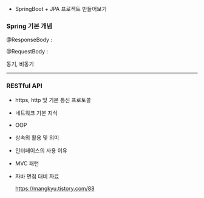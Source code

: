 - SpringBoot + JPA 프로젝트 만들어보기

### Spring 기본 개념

@ResponseBody : 

@RequestBody : 

동기, 비동기 

---



### RESTful API

- https, http 및 기본 통신 프로토콜
- 네트워크 기본 지식
- OOP
- 상속의 활용 및 의미
- 인터페이스의 사용 이유
- MVC 패턴

- 자바 면접 대비 자료

  https://mangkyu.tistory.com/88

